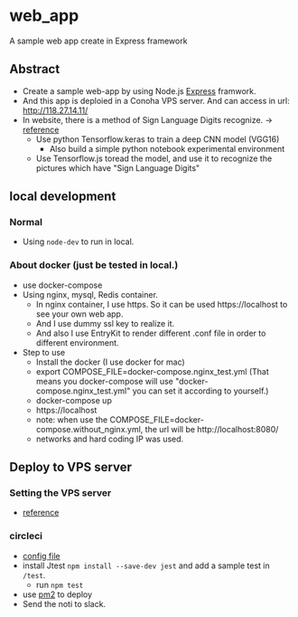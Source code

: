 # web_app
A sample web app create in Express framework

## Abstract
- Create a sample web-app by using Node.js [Express](https://expressjs.com/) framwork. 
- And this app is deploied in a Conoha VPS server. And can access in url: http://118.27.14.11/
- In website, there is a method of Sign Language Digits recognize. -> [reference](https://qiita.com/PonDad/items/14d1d1c0e6e80a43e0b7)
  - Use python Tensorflow.keras to train a deep CNN model (VGG16)
    - Also build a simple python notebook experimental environment
  - Use Tensorflow.js toread the model, and use it to recognize the pictures which have "Sign Language Digits"

## local development
### Normal
  - Using `node-dev` to run in local. 
### About docker (just be tested in local.)
  - use docker-compose
  - Using nginx, mysql, Redis container.
      - In nginx container, I use https. So it can be used https://localhost to see your own web app.
      - And I use dummy ssl key to realize it.
      - And also I use EntryKit to render different .conf file in order to different environment.
  - Step to use
     - Install the docker (I use docker for mac)
     - export COMPOSE_FILE=docker-compose.nginx_test.yml (That means you docker-compose will use "docker-compose.nginx_test.yml"
you can set it according to yourself.)
     - docker-compose up
     - https://localhost
     - note: when use the COMPOSE_FILE=docker-compose.without_nginx.yml, the url will be http://localhost:8080/
     - networks and hard coding IP was used.

## Deploy to VPS server
### Setting the VPS server
  - [reference](https://qiita.com/ongaeshi/items/bb17ebfbd4d22057c8fd)
### circleci

  - [config file](https://github.com/MyDuan/web_app/blob/master/.circleci/config.yml)
  - install Jtest `npm install --save-dev jest` and add a sample test in `/test`.
      - run `npm test`
  - use [pm2](https://qiita.com/sakkuntyo/items/4ddabbb356254d863aae) to deploy
  - Send the noti to slack.
